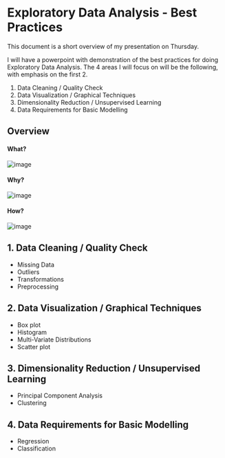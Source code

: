 
# Exploratory Data Analysis - Best Practices 

This document is a short overview of my presentation on Thursday.

I will have a powerpoint with demonstration of the best practices for doing Exploratory Data Analysis.
The 4 areas I will focus on will be the following, with emphasis on the first 2.

1. Data Cleaning / Quality Check
2. Data Visualization / Graphical Techniques
3. Dimensionality Reduction / Unsupervised Learning
4. Data Requirements for Basic Modelling

## Overview


#### What?

![image](https://user-images.githubusercontent.com/25378211/120262249-724cfc00-c267-11eb-9076-8f6300385874.png)

#### Why?

![image](https://user-images.githubusercontent.com/25378211/120262176-577a8780-c267-11eb-9a30-0e5b610fccf8.png)

#### How? 

![image](https://user-images.githubusercontent.com/25378211/120263000-d7552180-c268-11eb-8058-9e9aecc478b0.png)

## 1. Data Cleaning / Quality Check

* Missing Data
* Outliers
* Transformations
* Preprocessing

## 2. Data Visualization / Graphical Techniques
* Box plot
* Histogram
* Multi-Variate Distributions
* Scatter plot

## 3. Dimensionality Reduction / Unsupervised Learning
* Principal Component Analysis
* Clustering

## 4. Data Requirements for Basic Modelling
* Regression
* Classification
